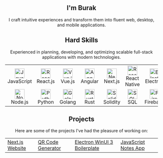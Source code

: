 <!-- Introduction -->
<div align="center">
  <h2>I'm Burak</h2>
  <p>I craft intuitive experiences and transform them into fluent web, desktop, and mobile applications.</p>

<div align="center">
  <h2>Hard Skills</h2>
  <p>Experienced in planning, developing, and optimizing scalable full-stack applications with modern technologies.</p>
  <table>
    <tr>
      <td align="center" width="120">
        <img src="https://skillicons.dev/icons?i=js" alt="JavaScript" width="32" height="32" /><br>JavaScript
      </td>
      <td align="center" width="120">
        <img src="https://skillicons.dev/icons?i=react" alt="React.js" width="32" height="32" /><br>React.js
      </td>
      <td align="center" width="120">
        <img src="https://skillicons.dev/icons?i=vue" alt="Vue.js" width="32" height="32" /><br>Vue.js
      </td>
      <td align="center" width="120">
        <img src="https://skillicons.dev/icons?i=angular" alt="Angular" width="32" height="32" /><br>Angular
      </td>
      <td align="center" width="120">
        <img src="https://skillicons.dev/icons?i=nextjs" alt="Next.js" width="32" height="32" /><br>Next.js
      </td>
      <td align="center" width="120">
        <img src="https://skillicons.dev/icons?i=react" alt="React Native" width="32" height="32" /><br>React Native
      </td>
      <td align="center" width="120">
        <img src="https://skillicons.dev/icons?i=electron" alt="Electron" width="32" height="32" /><br>Electron
      </td>
      <td align="center" width="120">
        <img src="https://skillicons.dev/icons?i=tauri" alt="Tauri" width="32" height="32" /><br>Tauri
      </td>
    </tr>
    <tr>
      <td align="center" width="120">
        <img src="https://skillicons.dev/icons?i=nodejs" alt="Node.js" width="32" height="32" /><br>Node.js
      </td>
      <td align="center" width="120">
        <img src="https://skillicons.dev/icons?i=python" alt="Python" width="32" height="32" /><br>Python
      </td>
      <td align="center" width="120">
        <img src="https://skillicons.dev/icons?i=go" alt="Golang" width="32" height="32" /><br>Golang
      </td>
      <td align="center" width="120">
        <img src="https://skillicons.dev/icons?i=rust" alt="Rust" width="32" height="32" /><br>Rust
      </td>
      <td align="center" width="120">
        <img src="https://skillicons.dev/icons?i=solidity" alt="Solidity" width="32" height="32" /><br>Solidity
      </td>
      <td align="center" width="120">
        <img src="https://skillicons.dev/icons?i=postgres" alt="SQL" width="32" height="32" /><br>SQL
      </td>
      <td align="center" width="120">
        <img src="https://skillicons.dev/icons?i=firebase" alt="Firebase" width="32" height="32" /><br>Firebase
      </td>
      <td align="center" width="120">
        <img src="https://skillicons.dev/icons?i=vercel" alt="Vercel" width="32" height="32" /><br>Vercel
      </td>
    </tr>
  </table>

<!-- Projects Section -->
<div align="center">
  <h2>Projects</h2>
  <p>Here are some of the projects I've had the pleasure of working on:</p>
  <table>
    <tr>
      <td><a href="https://github.com/burakunal28/kebap-nextjs-tailwind">Next.js Website</a></td>
      <td><a href="https://github.com/burakunal28/qrcode-generator">QR Code Generator</a></td>
      <td><a href="https://github.com/burakunal28/electron-react-fluentui-boilerplate">Electron WinUI 3 Boilerplate</a></td>
      <td><a href="https://github.com/burakunal28/colorful-notes">JavaScript Notes App</a></td>
    </tr>
  </table>
</div>
